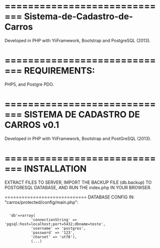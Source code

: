 =============================
Sistema-de-Cadastro-de-Carros
=============================

 Developed in PHP with YiiFramework, Bootstrap and PostgreSQL (2013).

=============================
REQUIREMENTS:
=============================
  PHP5, and Postgre PDO.

=============================
SISTEMA DE CADASTRO DE CARROS v0.1
=============================
  Developed in PHP with YiiFramework, Bootstrap and PostGreSQL (2013).

=============================
INSTALLATION
=============================

  EXTRACT FILES TO SERVER, IMPORT THE BACKUP FILE (db.backup) TO POSTGRESQL DATABASE, AND RUN THE index.php IN YOUR BROWSER.

=============================
  DATABASE CONFIG IN: "carros/protected/config/main.php":

<code>
  'db'=>array(
            'connectionString' => 'pgsql:host=localhost;port=5432;dbname=teste',
            'username' => 'postgres',
            'password' => '123',
            'charset' => 'utf8'),
            (...)
</code>

